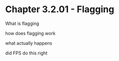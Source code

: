 # Chapter 3.2.01 - Flagging

What is flagging

how does flagging work

what actually happens

did FPS do this right
